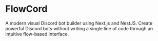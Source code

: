 # FlowCord
A modern visual Discord bot builder using Next.js and NestJS. Create powerful Discord bots without writing a single line of code through an intuitive flow-based interface.
